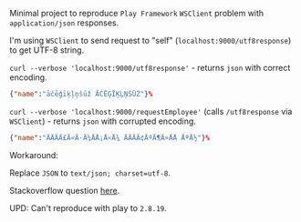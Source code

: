 Minimal project to reproduce `Play Framework` `WSClient` problem with `application/json` responses.

I'm using `WSClient` to send request to "self" (`localhost:9000/utf8response`) to get UTF-8 string.

`curl --verbose 'localhost:9000/utf8response'` - returns `json` with correct encoding.
```json
{"name":"āčēģīķļņšūž ĀČĒĢĪĶĻŅŠŪŽ"}%
```

`curl --verbose 'localhost:9000/requestEmployee'` (calls `/utf8response` via `WSClient`) - returns `json` with corrupted encoding.
```json
{"name":"ÄÄÄÄ£Ä«Ä·Ä¼ÅÅ¡Å«Å¾ ÄÄÄÄ¢ÄªÄ¶Ä»ÅÅ ÅªÅ½"}%
```

Workaround:

Replace `JSON` to `text/json; charset=utf-8`.

Stackoverflow question [here](https://stackoverflow.com/questions/45566456/playframework-wsclient-doesnt-parse-utf-8-application-json-response-correctly).  


UPD: 
Can't reproduce with play to `2.8.19`.